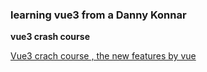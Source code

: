 
### learning vue3 from a **Danny Konnar**

__vue3 crash course__

[Vue3 crach course , the new features by vue](https://youtu.be/KTFH4P8unUQ)










